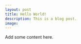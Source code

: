 ```yaml
---
layout: post
title: Hello World!
description: This is a blog post.
image: 
---
```

Add some content here.